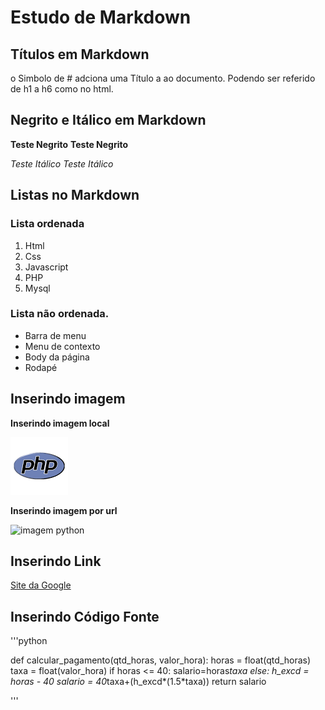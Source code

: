 # Estudo de Markdown

## Títulos em Markdown

o Simbolo de # adciona uma Título a ao documento. Podendo ser referido de h1 a h6 como no html.

## Negrito e Itálico em Markdown

__Teste Negrito__
**Teste Negrito**

_Teste Itálico_
*Teste Itálico*


## Listas no Markdown

### Lista ordenada

1. Html
2. Css
3. Javascript
4. PHP 
5. Mysql

### Lista não ordenada.

* Barra de menu
* Menu de contexto
* Body da página
* Rodapé

## Inserindo imagem

**Inserindo imagem local**

![imagem PHP](./img/php.png)

**Inserindo imagem por url**

![imagem python](https://encrypted-tbn0.gstatic.com/images?q=tbn:ANd9GcRgseY7mdhgtrJDNY8abXq9uCj1qJUQ37N9yQ&usqp=CAU)


## Inserindo Link

[Site da Google](https://www.google.com/)


## Inserindo Código Fonte

'''python

  def calcular_pagamento(qtd_horas, valor_hora):
  horas = float(qtd_horas)
  taxa = float(valor_hora)
  if horas <= 40:
    salario=horas*taxa
  else:
    h_excd = horas - 40
    salario = 40*taxa+(h_excd*(1.5*taxa))
  return salario


'''

